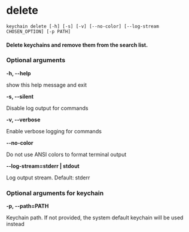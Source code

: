 
delete
======


``keychain delete [-h] [-s] [-v] [--no-color] [--log-stream CHOSEN_OPTION] [-p PATH]  ``
#### Delete keychains and remove them from the search list.

### Optional arguments


**-h, --help**

show this help message and exit

**-s, --silent**

Disable log output for commands

**-v, --verbose**

Enable verbose logging for commands

**--no-color**

Do not use ANSI colors to format terminal output

**--log-stream=stderr | stdout**

Log output stream. Default: stderr
### Optional arguments for keychain


**-p, --path=PATH**

Keychain path. If not provided, the system default keychain will be used instead